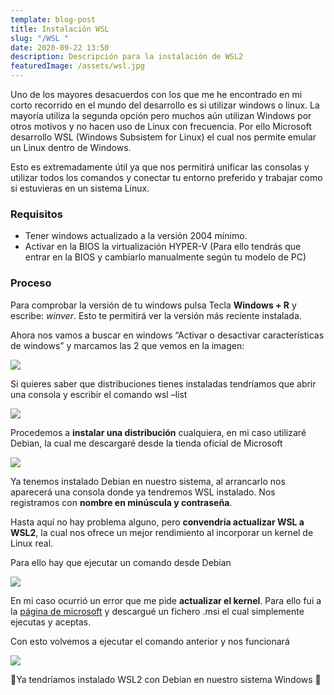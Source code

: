 ```yaml
---
template: blog-post
title: Instalación WSL
slug: "/WSL "
date: 2020-09-22 13:50
description: Descripción para la instalación de WSL2
featuredImage: /assets/wsl.jpg
---
```

Uno de los mayores desacuerdos con los que me he encontrado en mi corto recorrido en el mundo del desarrollo es si utilizar windows o linux. La mayoría utiliza la segunda opción pero muchos aún utilizan Windows por otros motivos y no hacen uso de Linux con frecuencia. Por ello Microsoft desarrollo WSL (Windows Subsistem for Linux) el cual nos permite emular un Linux dentro de Windows.

Esto es extremadamente útil ya que nos permitirá unificar las consolas y utilizar todos los comandos y conectar tu entorno preferido y trabajar como si estuvieras en un sistema Linux.

### **Requisitos**

* Tener windows actualizado a la versión 2004 mínimo.
* Activar en la BIOS la virtualización HYPER-V (Para ello tendrás que entrar en la BIOS y cambiarlo manualmente según tu modelo de PC)

### **Proceso**

Para comprobar la versión de tu windows pulsa Tecla **Windows + R** y escribe: *winver*. Esto te permitirá ver la versión más reciente instalada.

Ahora nos vamos a buscar en windows “Activar o desactivar características de windows” y marcamos las 2 que vemos en la imagen:

![](https://airanschez.files.wordpress.com/2020/09/1.png?w=690)

Si quieres saber que distribuciones tienes instaladas tendríamos que abrir una consola y escribir el comando wsl –list

![](https://airanschez.files.wordpress.com/2020/09/3.png?w=792)

Procedemos a **instalar una distribución** cualquiera, en mi caso utilizaré Debian, la cual me descargaré desde la tienda oficial de Microsoft

![](https://airanschez.files.wordpress.com/2020/09/4.png?w=1024)

Ya tenemos instalado Debian en nuestro sistema, al arrancarlo nos aparecerá una consola donde ya tendremos WSL instalado. Nos registramos con **nombre en minúscula y contraseña**.

Hasta aquí no hay problema alguno, pero **convendría actualizar WSL a WSL2**, la cual nos ofrece un mejor rendimiento al incorporar un kernel de Linux real.

Para ello hay que ejecutar un comando desde Debian

![](https://airanschez.files.wordpress.com/2020/09/7.png?w=1024)

En mi caso ocurrió un error que me pide **actualizar el kernel**. Para ello fui a la [página de microsoft](https://docs.microsoft.com/en-us/windows/wsl/install-win10#step-4---download-the-linux-kernel-update-package) y descargué un fichero .msi el cual simplemente ejecutas y aceptas.

Con esto volvemos a ejecutar el comando anterior y nos funcionará

![](https://airanschez.files.wordpress.com/2020/09/8.png?w=990)

👏Ya tendríamos instalado WSL2 con Debian en nuestro sistema Windows 👏